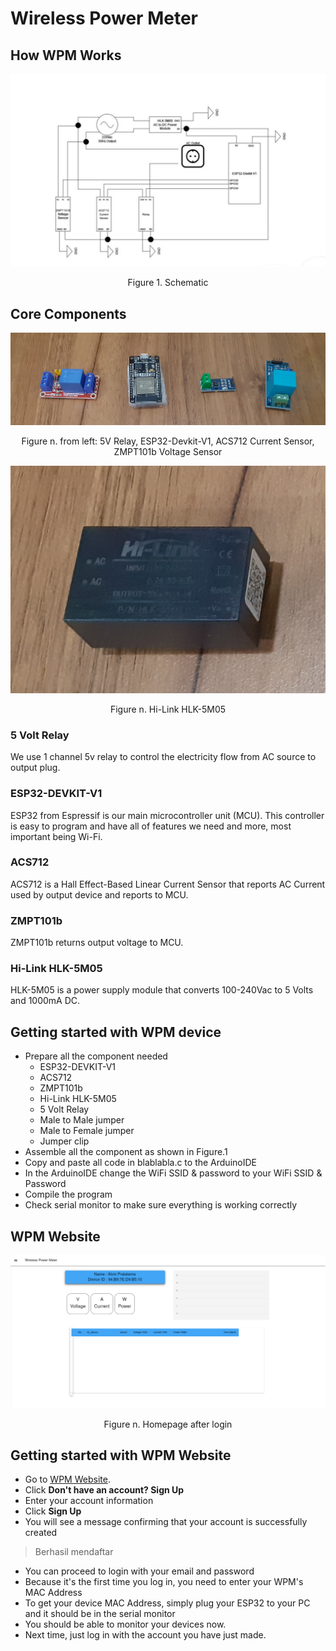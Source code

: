 # Wireless Power Meter

## How WPM Works
<a id="Figure-1">![Schematic Image](/images/Schematic.jpg)</a>
<p align="center">Figure 1. Schematic</p>

## Core Components
<a id="Figure-2">![Relay, ESP32, ACS712, ZMPT101b](/images/Relay-ESP-ACS-ZMPT.png)</a>
<p align="center">Figure n. from left: 5V Relay, ESP32-Devkit-V1, ACS712 Current Sensor, ZMPT101b Voltage Sensor</p>

<a id="Figure-3">![Power Module: Hi-Link HLK-5M05](/images/hilink.png)</a>
<p align="center">Figure n. Hi-Link HLK-5M05</p>

### 5 Volt Relay
We use 1 channel 5v relay to control the electricity flow from AC source to output plug.

### ESP32-DEVKIT-V1
ESP32 from Espressif is our main microcontroller unit (MCU). 
This controller is easy to program and have all of features we need and more, most important being Wi-Fi.

### ACS712 
ACS712 is a Hall Effect-Based Linear Current Sensor that reports AC Current used by output device and reports to MCU.

### ZMPT101b
ZMPT101b returns output voltage to MCU.

### Hi-Link HLK-5M05
HLK-5M05 is a power supply module that converts 100-240Vac to 5 Volts and 1000mA DC.

## Getting started with WPM device
- Prepare all the component needed
  - ESP32-DEVKIT-V1
  - ACS712
  - ZMPT101b
  - Hi-Link HLK-5M05
  - 5 Volt Relay
  - Male to Male jumper
  - Male to Female jumper
  - Jumper clip
- Assemble all the component as shown in Figure.1
- Copy and paste all code in blablabla.c to the ArduinoIDE
- In the ArduinoIDE change the WiFi SSID & password to your WiFi SSID & Password
- Compile the program
- Check serial monitor to make sure everything is working correctly

## WPM Website
<a id="Figure-4">![Homepage](/images/homepageplaceholder.png)</a>
<p align="center">Figure n. Homepage after login</p>

## Getting started with WPM Website
- Go to [WPM Website](https://wpmumn.herokuapp.com/).
- Click **Don't have an account? Sign Up**
- Enter your account information
- Click **Sign Up**
- You will see a message confirming that your account is successfully created
> Berhasil mendaftar
- You can proceed to login with your email and password
- Because it's the first time you log in, you need to enter your WPM's MAC Address
- To get your device MAC Address, simply plug your ESP32 to your PC and it should be in the serial monitor
- You should be able to monitor your devices now.
- Next time, just log in with the account you have just made.
